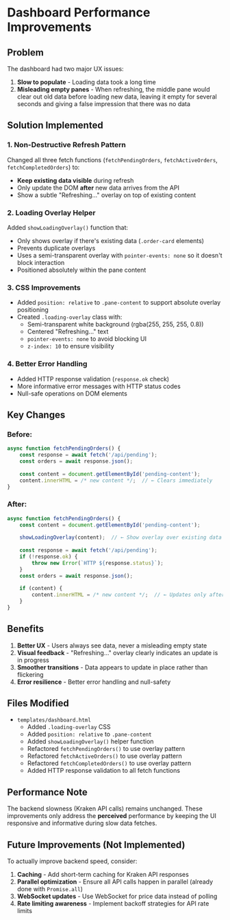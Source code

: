 # Dashboard Performance Improvements

## Problem
The dashboard had two major UX issues:
1. **Slow to populate** - Loading data took a long time
2. **Misleading empty panes** - When refreshing, the middle pane would clear out old data before loading new data, leaving it empty for several seconds and giving a false impression that there was no data

## Solution Implemented

### 1. Non-Destructive Refresh Pattern
Changed all three fetch functions (`fetchPendingOrders`, `fetchActiveOrders`, `fetchCompletedOrders`) to:
- **Keep existing data visible** during refresh
- Only update the DOM **after** new data arrives from the API
- Show a subtle "Refreshing..." overlay on top of existing content

### 2. Loading Overlay Helper
Added `showLoadingOverlay()` function that:
- Only shows overlay if there's existing data (`.order-card` elements)
- Prevents duplicate overlays
- Uses a semi-transparent overlay with `pointer-events: none` so it doesn't block interaction
- Positioned absolutely within the pane content

### 3. CSS Improvements
- Added `position: relative` to `.pane-content` to support absolute overlay positioning
- Created `.loading-overlay` class with:
  - Semi-transparent white background (rgba(255, 255, 255, 0.8))
  - Centered "Refreshing..." text
  - `pointer-events: none` to avoid blocking UI
  - `z-index: 10` to ensure visibility

### 4. Better Error Handling
- Added HTTP response validation (`response.ok` check)
- More informative error messages with HTTP status codes
- Null-safe operations on DOM elements

## Key Changes

### Before:
```javascript
async function fetchPendingOrders() {
    const response = await fetch('/api/pending');
    const orders = await response.json();
    
    const content = document.getElementById('pending-content');
    content.innerHTML = /* new content */;  // ← Clears immediately
}
```

### After:
```javascript
async function fetchPendingOrders() {
    const content = document.getElementById('pending-content');
    
    showLoadingOverlay(content);  // ← Show overlay over existing data
    
    const response = await fetch('/api/pending');
    if (!response.ok) {
        throw new Error(`HTTP ${response.status}`);
    }
    const orders = await response.json();
    
    if (content) {
        content.innerHTML = /* new content */;  // ← Updates only after data arrives
    }
}
```

## Benefits
1. **Better UX** - Users always see data, never a misleading empty state
2. **Visual feedback** - "Refreshing..." overlay clearly indicates an update is in progress
3. **Smoother transitions** - Data appears to update in place rather than flickering
4. **Error resilience** - Better error handling and null-safety

## Files Modified
- `templates/dashboard.html`
  - Added `.loading-overlay` CSS
  - Added `position: relative` to `.pane-content`
  - Added `showLoadingOverlay()` helper function
  - Refactored `fetchPendingOrders()` to use overlay pattern
  - Refactored `fetchActiveOrders()` to use overlay pattern
  - Refactored `fetchCompletedOrders()` to use overlay pattern
  - Added HTTP response validation to all fetch functions

## Performance Note
The backend slowness (Kraken API calls) remains unchanged. These improvements only address the **perceived** performance by keeping the UI responsive and informative during slow data fetches.

## Future Improvements (Not Implemented)
To actually improve backend speed, consider:
1. **Caching** - Add short-term caching for Kraken API responses
2. **Parallel optimization** - Ensure all API calls happen in parallel (already done with `Promise.all`)
3. **WebSocket updates** - Use WebSocket for price data instead of polling
4. **Rate limiting awareness** - Implement backoff strategies for API rate limits
